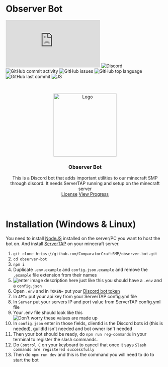 # Observer Bot
![DiscordJS Version](https://img.shields.io/node/v/discord.js?style=flat-square)
![Discord](https://img.shields.io/discord/761670547196739635?style=flat-square)
![GitHub commit activity](https://img.shields.io/github/commit-activity/w/ComparatorCraftSMP/observer-bot?style=flat-square)
![GitHub issues](https://img.shields.io/github/issues/ComparatorCraftSMP/observer-bot?style=flat-square)
![GitHub top language](https://img.shields.io/github/languages/top/ComparatorCraftSMP/observer-bot?style=flat-square)
![GitHub last commit](https://img.shields.io/github/last-commit/ComparatorCraftSMP/observer-bot?style=flat-square)
![JS](https://img.shields.io/badge/JavaScript-323330?style=for-the-badge&logo=javascript&logoColor=F7DF1E)

<br />
<p align="center">
  <a href="https://github.com/as-of-yet-unnamed/plugin">
    <img src="https://cdn.discordapp.com/avatars/805941240486428714/0a707de50318940dbe767db8c9178bb2.png?size=1024" alt="Logo" width="200" height="200">
  </a>

<h3 align="center">Observer Bot</h3>
  <p align="center">
    This is a Discord bot that adds important utilities to our minecraft SMP through discord. It needs ServerTAP running and setup on the minecraft server 
    <br />
    <a href="LICENSE">License</a>
    <a href="https://github.com/ComparatorCraftSMP/observer-bot/projects/1">View Progress</a>
  </p>
</p>
<br />

<h1> Installation (Windows & Linux)</h1>
You need to install <a href="https://nodejs.org/en/">NodeJS</a> installed on the server/PC you want to host the bot on.
And install <a href="https://github.com/phybros/servertap">ServerTAP</a> on your minecraft server.


 1. `git clone https://github.com/ComparatorCraftSMP/observer-bot.git`
 2. `cd observer-bot`
 3. `npm i`
 4. Duplicate `.env.example` and `config.json.example` and remove the `.example` file extension from their names
 5. ![enter image description here](https://media.discordapp.net/attachments/762750022495764491/955918611187384421/unknown.png) just like this you should have a `.env` and a `config.json`
 6. Open `.env` and in `TOKEN=` put your [Discord bot token](https://www.writebots.com/discord-bot-token/) 
 7. In `API=` put your api key from your ServerTAP config.yml file
 8. In `Server` put your servers IP and port value from ServerTAP config.yml file
 9. Your .env file should look like this ![Don't worry these values are made up](https://media.discordapp.net/attachments/762750022495764491/955919190416588880/unknown.png)
 10. In `config.json` enter in those fields, clientId is the Discord bots id (this is needed), guildId isn't needed and bot owner isn't needed 
 11. Then your bot should be ready, do `npm run reg-commands` in your terminal to register the slash commands.
 12. Do `Control C` on your keyboard to cancel that once it says `Slash commands are registered successfully`
 13. Then do `npm run dev` and this is the command you will need to do to start the bot
